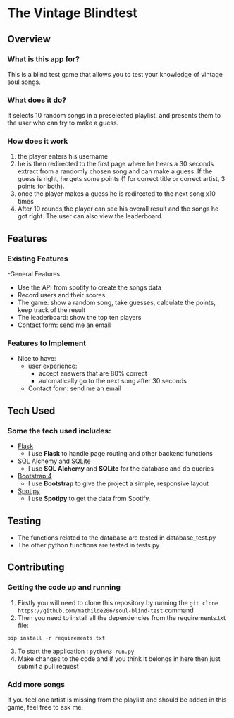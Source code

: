 # The Vintage Blindtest
 
## Overview

### What is this app for?
 
This is a blind test game that allows you to test your knowledge of vintage soul songs. 
 
### What does it do?
It selects 10 random songs in a preselected playlist, and presents them to the user who can try to make a guess. 


### How does it work
1. the player enters his username 
2. he is then redirected to the first page where he hears a 30 seconds extract from a randomly chosen song and can make a guess. If the guess is right, he gets some points (1 for correct title or correct artist, 3 points for both). 
3. once the player makes a guess he is redirected to the next song x10 times 
4. After 10 rounds,the player can see his overall result and the songs he got right. 
The user can also view the leaderboard. 

## Features

### Existing Features

-General Features
  - Use the API from spotify to create the songs data 
  - Record users and their scores
  - The game: show a random song, take guesses, calculate the points, keep track of the result
  - The leaderboard: show the top ten players
  - Contact form: send me an email 

### Features to Implement

- Nice to have: 
  - user experience: 
    - accept answers that are 80% correct
    - automatically go to the next song after 30 seconds 
  - Contact form: send me an email
 
## Tech Used
### Some the tech used includes:
- [Flask](http://flask.pocoo.org/)
    - I use **Flask** to handle page routing and other backend functions
- [SQL Alchemy](https://www.sqlalchemy.org/) and [SQLite](https://www.sqlite.org) 
    - I use **SQL Alchemy** and **SQLite** for the database and db queries
- [Bootstrap 4](http://getbootstrap.com/)
    - I use **Bootstrap** to give the project a simple, responsive layout
- [Spotipy](http://spotipy.readthedocs.io/en/latest/)
    - I use **Spotipy** to get the data from Spotify.
 

## Testing
- The functions related to the database are tested in database_test.py
- The other python functions are tested in tests.py

## Contributing
### Getting the code up and running
1. Firstly you will need to clone this repository by running the ```git clone https://github.com/mathilde206/soul-blind-test``` command
2. Then you need to install all the dependencies from the requirements.txt file:
  ```
  pip install -r requirements.txt

  ```
3. To start the application : ```python3 run.py```
4. Make changes to the code and if you think it belongs in here then just submit a pull request

### Add more songs 
If you feel one artist is missing from the playlist and should be added in this game, feel free to ask me. 